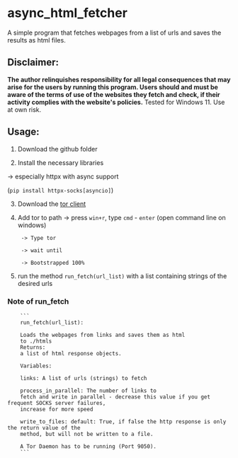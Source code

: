 # async_html_fetcher
A simple program that fetches webpages from a list of urls and saves the results as html files.

## Disclaimer:
**The author relinquishes responsibility for all legal consequences that may arise for the users by running this program. Users should and must be aware of the terms of use of the websites they fetch and check, if their activity complies with the website's policies.**
Tested for Windows 11.
Use at own risk.

## Usage:

1. Download the github folder

2. Install the necessary libraries

 -> especially httpx with async support

(```pip install httpx-socks[asyncio]```)

3. Download the [tor client](https://www.torproject.org/download/tor/)

4. Add tor to path
        -> press ```win+r```, type ```cmd``` - ```enter``` (open command line on windows) 

        -> Type tor

        -> wait until

        -> Bootstrapped 100%

5. run the method ```run_fetch(url_list)``` with a list containing strings of the desired urls


### Note of run_fetch


        
        ```
        run_fetch(url_list):
        
        Loads the webpages from links and saves them as html
        to ./htmls
        Returns:
        a list of html response objects.

        Variables: 

        links: A list of urls (strings) to fetch

        process_in_parallel: The number of links to 
        fetch and write in parallel - decrease this value if you get frequent SOCKS server failures, 
        increase for more speed

        write_to_files: default: True, if false the http response is only the return value of the
        method, but will not be written to a file.

        A Tor Daemon has to be running (Port 9050).
        ```
      

